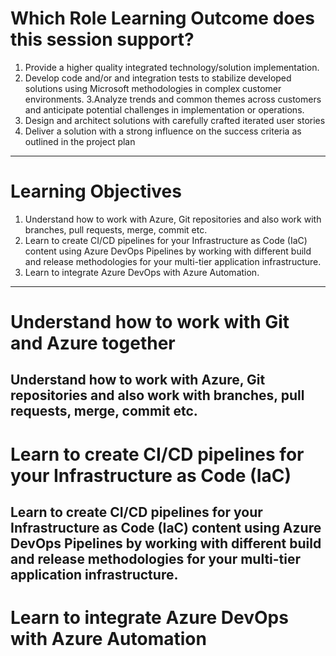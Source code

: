 # Which Role Learning Outcome does this session support? 
1. Provide a higher quality integrated technology/solution implementation.  
2. Develop code and/or and integration tests to stabilize developed solutions using Microsoft methodologies in complex customer environments. 
3.Analyze trends and common themes across customers and anticipate potential challenges in implementation or operations. 
4. Design and architect solutions with carefully crafted iterated user stories  
5. Deliver a solution with a strong influence on the success criteria as outlined in the project plan  
---
# Learning Objectives 
1. Understand how to work with Azure, Git repositories and also work with branches, pull requests, merge, commit etc. 
2. Learn to create CI/CD pipelines for your Infrastructure as Code (IaC) content using Azure DevOps Pipelines by working with different build and release methodologies for your multi-tier application infrastructure.
3. Learn to integrate Azure DevOps with Azure Automation.
---
# Understand how to work with Git and Azure together
Understand how to work with Azure, Git repositories and also work with branches, pull requests, merge, commit etc.
---
# Learn to create CI/CD pipelines for your Infrastructure as Code (IaC)
Learn to create CI/CD pipelines for your Infrastructure as Code (IaC) content using Azure DevOps Pipelines by working with different build and release methodologies for your multi-tier application infrastructure.
--
# Learn to integrate Azure DevOps with Azure Automation
